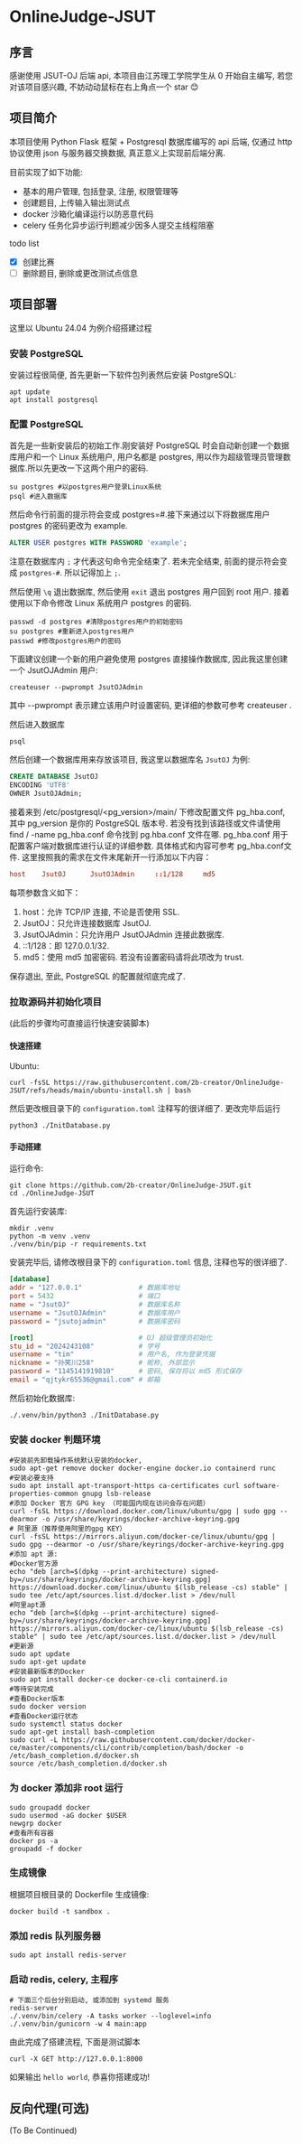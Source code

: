 # OnlineJudge-JSUT
## 序言

感谢使用 JSUT-OJ 后端 api, 本项目由江苏理工学院学生从 0 开始自主编写, 若您对该项目感兴趣, 不妨动动鼠标在右上角点一个 star 😊

## 项目简介

本项目使用 Python Flask 框架 + Postgresql 数据库编写的 api 后端, 仅通过 http 协议使用 json 与服务器交换数据, 真正意义上实现前后端分离.

目前实现了如下功能:

- 基本的用户管理, 包括登录, 注册, 权限管理等
- 创建题目, 上传输入输出测试点
- docker 沙箱化编译运行以防恶意代码
- celery 任务化异步运行判题减少因多人提交主线程阻塞

todo list

- [x] 创建比赛
- [ ] 删除题目, 删除或更改测试点信息

## 项目部署

这里以 Ubuntu 24.04 为例介绍搭建过程

### 安装 PostgreSQL

安装过程很简便, 首先更新一下软件包列表然后安装 PostgreSQL:

```shell
apt update
apt install postgresql
```

### 配置 PostgreSQL

首先是一些新安装后的初始工作.刚安装好 PostgreSQL 时会自动新创建一个数据库用户和一个 Linux 系统用户, 用户名都是 postgres, 用以作为超级管理员管理数据库.所以先更改一下这两个用户的密码.

```shell
su postgres #以postgres用户登录Linux系统
psql #进入数据库
```
然后命令行前面的提示符会变成 postgres=#.接下来通过以下将数据库用户 postgres 的密码更改为 example.

```sql
ALTER USER postgres WITH PASSWORD 'example';
```

注意在数据库内 `;` 才代表这句命令完全结束了. 若未完全结束, 前面的提示符会变成 `postgres-#`. 所以记得加上 `;`. 

然后使用 `\q` 退出数据库, 然后使用 `exit` 退出 postgres 用户回到 root 用户. 接着使用以下命令修改 Linux 系统用户 postgres 的密码.
```shell
passwd -d postgres #清除postgres用户的初始密码
su postgres #重新进入postgres用户
passwd #修改postgres用户的密码
```

下面建议创建一个新的用户避免使用 postgres 直接操作数据库, 因此我这里创建一个 JsutOJAdmin 用户:
```shell
createuser --pwprompt JsutOJAdmin
```
其中 --pwprompt 表示建立该用户时设置密码, 更详细的参数可参考 createuser . 

然后进入数据库
```shell
psql
```
然后创建一个数据库用来存放该项目, 我这里以数据库名 `JsutOJ` 为例:
```sql
CREATE DATABASE JsutOJ
ENCODING 'UTF8'
OWNER JsutOJAdmin;
```

接着来到 /etc/postgresql/<pg_version>/main/ 下修改配置文件 pg_hba.conf, 其中 pg_version 是你的 PostgreSQL 版本号. 若没有找到该路径或文件请使用 find / -name pg_hba.conf 命令找到 pg.hba.conf 文件在哪. pg_hba.conf 用于配置客户端对数据库进行认证的详细参数. 具体格式和内容可参考 pg_hba.conf文件. 这里按照我的需求在文件末尾新开一行添加以下内容：
```conf
host    JsutOJ      JsutOJAdmin     ::1/128     md5
```
每项参数含义如下：

1. host：允许 TCP/IP 连接, 不论是否使用 SSL. 
2. JsutOJ：只允许连接数据库 JsutOJ. 
3. JsutOJAdmin：只允许用户 JsutOJAdmin 连接此数据库. 
4. ::1/128：即 127.0.0.1/32. 
5. md5：使用 md5 加密密码. 若没有设置密码请将此项改为 trust. 

保存退出, 至此, PostgreSQL 的配置就彻底完成了.

### 拉取源码并初始化项目
(此后的步骤均可直接运行快速安装脚本)
#### 快速搭建
Ubuntu:
```shell
curl -fsSL https://raw.githubusercontent.com/2b-creator/OnlineJudge-JSUT/refs/heads/main/ubuntu-install.sh | bash
```
然后更改根目录下的 `configuration.toml` 注释写的很详细了. 更改完毕后运行
```shell
python3 ./InitDatabase.py
```

#### 手动搭建
运行命令:

```shell
git clone https://github.com/2b-creator/OnlineJudge-JSUT.git
cd ./OnlineJudge-JSUT
```
首先运行安装库:
```shell
mkdir .venv
python -m venv .venv
./venv/bin/pip -r requirements.txt
```
安装完毕后, 请修改根目录下的 `configuration.toml` 信息, 注释也写的很详细了.
```toml
[database]
addr = "127.0.0.1"              # 数据库地址
port = 5432                     # 端口
name = "JsutOJ"                 # 数据库名称
username = "JsutOJAdmin"        # 数据库用户
password = "jsutojadmin"        # 数据库密码

[root]                          # OJ 超级管理员初始化
stu_id = "2024243108"           # 学号
username = "tim"                # 用户名, 作为登录凭据
nickname = "孙笑川258"           # 昵称, 外部显示
password = "1145141919810"      # 密码, 保存将以 md5 形式保存
email = "qjtykr65536@gmail.com" # 邮箱
```
然后初始化数据库:
```shell
./.venv/bin/python3 ./InitDatabase.py
```

### 安装 docker 判题环境
```shell
#安装前先卸载操作系统默认安装的docker, 
sudo apt-get remove docker docker-engine docker.io containerd runc
#安装必要支持
sudo apt install apt-transport-https ca-certificates curl software-properties-common gnupg lsb-release
#添加 Docker 官方 GPG key （可能国内现在访问会存在问题）
curl -fsSL https://download.docker.com/linux/ubuntu/gpg | sudo gpg --dearmor -o /usr/share/keyrings/docker-archive-keyring.gpg
# 阿里源（推荐使用阿里的gpg KEY）
curl -fsSL https://mirrors.aliyun.com/docker-ce/linux/ubuntu/gpg | sudo gpg --dearmor -o /usr/share/keyrings/docker-archive-keyring.gpg
#添加 apt 源:
#Docker官方源
echo "deb [arch=$(dpkg --print-architecture) signed-by=/usr/share/keyrings/docker-archive-keyring.gpg] https://download.docker.com/linux/ubuntu $(lsb_release -cs) stable" | sudo tee /etc/apt/sources.list.d/docker.list > /dev/null
#阿里apt源
echo "deb [arch=$(dpkg --print-architecture) signed-by=/usr/share/keyrings/docker-archive-keyring.gpg] https://mirrors.aliyun.com/docker-ce/linux/ubuntu $(lsb_release -cs) stable" | sudo tee /etc/apt/sources.list.d/docker.list > /dev/null
#更新源
sudo apt update
sudo apt-get update
#安装最新版本的Docker
sudo apt install docker-ce docker-ce-cli containerd.io
#等待安装完成
#查看Docker版本
sudo docker version
#查看Docker运行状态
sudo systemctl status docker
sudo apt-get install bash-completion
sudo curl -L https://raw.githubusercontent.com/docker/docker-ce/master/components/cli/contrib/completion/bash/docker -o /etc/bash_completion.d/docker.sh
source /etc/bash_completion.d/docker.sh
```
### 为 docker 添加非 root 运行
```shell
sudo groupadd docker
sudo usermod -aG docker $USER
newgrp docker 
#查看所有容器
docker ps -a
groupadd -f docker
```
### 生成镜像
根据项目根目录的 Dockerfile 生成镜像:
```shell
docker build -t sandbox .
```
### 添加 redis 队列服务器
```shell
sudo apt install redis-server
```
### 启动 redis, celery, 主程序
```shell
# 下面三个后台分别启动, 或添加到 systemd 服务
redis-server
./.venv/bin/celery -A tasks worker --loglevel=info
./.venv/bin/gunicorn -w 4 main:app
```
由此完成了搭建流程, 下面是测试脚本
```shell
curl -X GET http://127.0.0.1:8000 
```
如果输出 `hello world`, 恭喜你搭建成功!

## 反向代理(可选)
(To Be Continued)